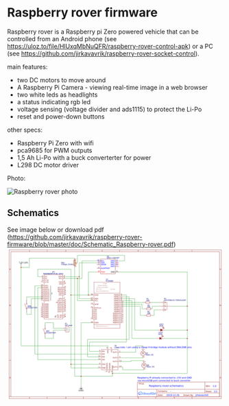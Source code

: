 # Raspberry rover firmware

Raspberry rover is a Raspberry pi Zero powered vehicle that can be controlled from an Android phone (see https://uloz.to/file/HlUxqMbNuQFR/raspberry-rover-control-apk) or a PC (see https://github.com/jirkavavrik/raspberry-rover-socket-control).

main features:
* two DC motors to move around
* A Raspberry Pi Camera - viewing real-time image in a web browser
* two white leds as headlights
* a status indicating rgb led
* voltage sensing (voltage divider and ads1115) to protect the Li-Po
* reset and power-down buttons

other specs:
* Raspberry Pi Zero with wifi
* pca9685 for PWM outputs
* 1,5 Ah Li-Po with a buck converterter for power
* L298 DC motor driver

Photo:

![Raspberry rover photo](doc/photo.jpg)

## Schematics

See image below or download pdf (https://github.com/jirkavavrik/raspberry-rover-firmware/blob/master/doc/Schematic_Raspberry-rover.pdf)
![Raspberry rover schematics](doc/Schematic_Raspberry-rover.png)
